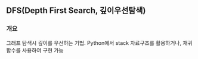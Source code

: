 DFS(Depth First Search, 깊이우선탐색)
-----
### 개요
그래프 탐색시 깊이를 우선하는 기법.
Python에서 stack 자료구조를 활용하거나, 재귀함수를 사용하여 구현 가능
